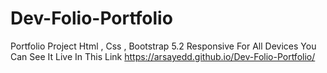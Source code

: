 # Dev-Folio-Portfolio
Portfolio Project Html , Css , Bootstrap 5.2 Responsive For All Devices
You Can See It Live In This Link https://arsayedd.github.io/Dev-Folio-Portfolio/
